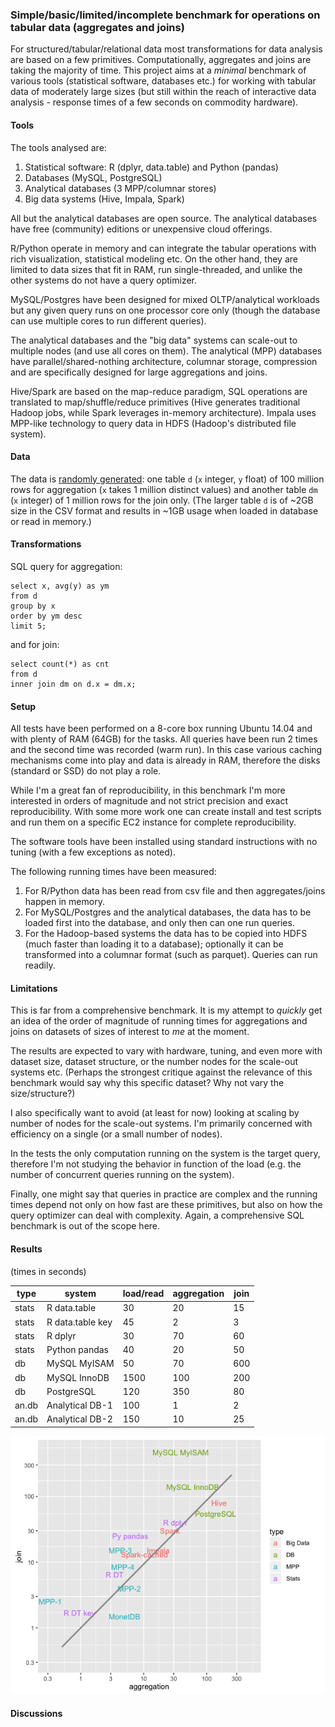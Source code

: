 
### Simple/basic/limited/incomplete benchmark for operations on tabular data (aggregates and joins)

For structured/tabular/relational data most transformations for data analysis are based on a few
primitives. Computationally, aggregates and joins are taking the majority
of time. This project aims at a *minimal* benchmark of various tools 
(statistical software, databases etc.) for working with tabular data of moderately
large sizes (but still within the reach of interactive data analysis - response times
of a few seconds on commodity hardware).


#### Tools

The tools analysed are:

1. Statistical software: R (dplyr, data.table) and Python (pandas)
2. Databases (MySQL, PostgreSQL)
3. Analytical databases (3 MPP/columnar stores)
4. Big data systems (Hive, Impala, Spark)

All but the analytical databases are open source. The analytical databases have free (community) editions
or unexpensive cloud offerings. 

R/Python operate in memory and can integrate the tabular operations
with rich visualization, statistical modeling etc. On the other hand, they are limited to data sizes
that fit in RAM, run single-threaded, and unlike the other systems do not have a query optimizer.

MySQL/Postgres have been designed for mixed OLTP/analytical workloads but any given query runs
on one processor core only (though the database can use multiple cores to run different queries).

The analytical databases and the "big data" systems can scale-out to multiple nodes (and use all cores on them). 
The analytical (MPP) databases have parallel/shared-nothing architecture, columnar storage, compression and are specifically
designed for large aggregations and joins.

Hive/Spark are based on the map-reduce paradigm, SQL operations are translated to 
map/shuffle/reduce primitives (Hive generates traditional Hadoop jobs, while Spark leverages in-memory
architecture). Impala uses MPP-like technology to query data in HDFS (Hadoop's distributed file system).


#### Data

The data is [randomly generated](https://github.com/szilard/benchm-databases/blob/master/gen-data.txt): 
one table `d` (`x` integer, `y` float) of 100 million rows for aggregation
(`x` takes 1 million distinct values) and another table `dm` (`x` integer) of 1 million rows for the join only.
(The larger table `d` is of ~2GB size in the CSV format and results in ~1GB usage when loaded in database or
read in memory.)


#### Transformations

SQL query for aggregation:

```
select x, avg(y) as ym 
from d 
group by x
order by ym desc 
limit 5;
```

and for join:

```
select count(*) as cnt 
from d
inner join dm on d.x = dm.x;
```


#### Setup

All tests have been performed on a 8-core box running Ubuntu 14.04 and 
with plenty of RAM (64GB) for the tasks. All queries have been run 2 times and the second
time was recorded (warm run). In this case various caching mechanisms come into play and data is
already in RAM, therefore the disks (standard or SSD) do not play a role.

While I'm a great fan of reproducibility, in this benchmark I'm more interested in orders
of magnitude and not strict precision and exact reproducibility. With some more work one can create install and test
scripts and run them on a specific EC2 instance for complete reproducibility.

The software tools have been installed using standard instructions with no tuning 
(with a few exceptions as noted).

The following running times have been measured:

1. For R/Python data has been read from csv file and then aggregates/joins happen in memory.
2. For MySQL/Postgres and the analytical databases, the data has to be loaded first into the database, and only then 
can one run queries.
3. For the Hadoop-based systems the data has to be copied into HDFS (much faster than loading it to a database); 
optionally it can be transformed into a columnar format (such as parquet). Queries can run readily.



#### Limitations

This is far from a comprehensive benchmark. It is my attempt to *quickly* get an idea of the order
of magnitude of running times for aggregations and joins on datasets of sizes of interest to *me* at the moment. 

The results are expected to vary with hardware, tuning, and even more with dataset size, 
dataset structure, or the number nodes for the scale-out systems etc. (Perhaps the strongest
critique against the relevance of this benchmark would say why this specific dataset? Why not
vary the size/structure?)

I also specifically want to avoid (at least for now) looking at scaling by number of nodes for the 
scale-out systems. I'm primarily concerned with efficiency on a single (or a small number of nodes).

In the tests the only computation running on the system is the target query, therefore I'm not
studying the behavior in function of the load (e.g. the number of concurrent queries running on the system).

Finally, one might say that queries in practice are complex and the running times depend not only 
on how fast are these primitives, but also on how the query optimizer can deal with complexity. Again,
a comprehensive SQL benchmark is out of the scope here.



#### Results

(times in seconds)

| type     | system           |  load/read    |   aggregation  |   join   |
| -------- | ---------------- | ------------- | -------------- | -------- |
|  stats   | R data.table     |   30          |       20       |    15    |
|  stats   | R data.table key |   45          |       2        |    3     |
|  stats   | R dplyr          |   30          |       70       |    60    |
|  stats   | Python pandas    |   40          |       20       |    50    |
|  db      | MySQL MyISAM     |   50          |       70       |    600   |  
|  db      | MySQL InnoDB     |   1500        |       100      |    200   |
|  db      | PostgreSQL       |   120         |       350      |    80    |
|  an.db   | Analytical DB-1  |   100         |       1        |    2     |
|  an.db   | Analytical DB-2  |   150         |       10       |    25    |

![plots](https://github.com/szilard/benchm-databases/blob/master/plot.png)

#### Discussions





